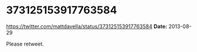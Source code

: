 # 373125153917763584
https://twitter.com/mattdavella/status/373125153917763584
**Date:** 2013-08-29

Please retweet.
